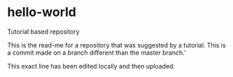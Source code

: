 # hello-world
Tutorial based repository

This is the read-me for a repository that was suggested by a tutorial.
This is a commit made on a branch different than the master branch.'

This exact line has been edited locally and then uploaded.

